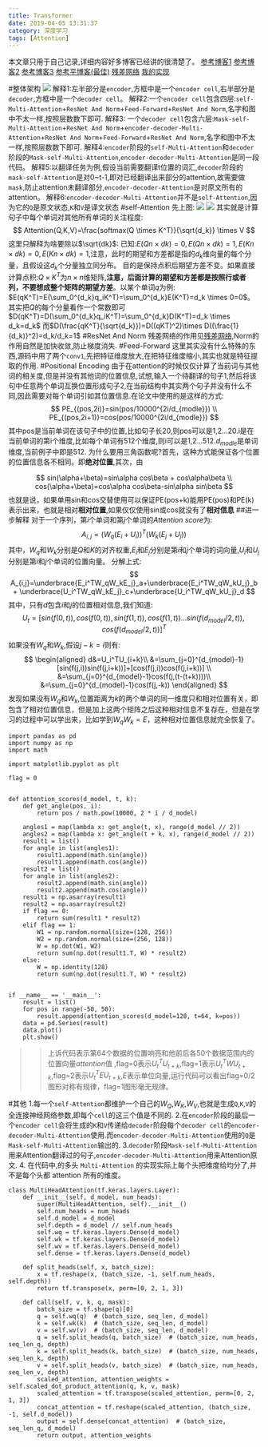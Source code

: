 ```yaml
---
title: Transformer
date: 2019-04-05 13:31:37
category: 深度学习
tags: [Attention]
---
```

本文章只用于自己记录,详细内容好多博客已经讲的很清楚了。
[参考博客1](https://jalammar.github.io/illustrated-transformer/)
[参考博客2](https://zhuanlan.zhihu.com/p/47282410?utm_source=wechat_session&utm_medium=social&s_r=0)
[参考博客3](https://blog.csdn.net/yiyele/article/details/81913031)
[参考平博客(最佳)](https://medium.com/@mromerocalvo/dissecting-bert-part1-6dcf5360b07f)
[残差网络](https://lingyixia.github.io/2019/05/01/CNNdevelopment/#ResNet)
[我的实现](https://github.com/lingyixia/Attention)
<!--more-->
#整体架构
![](/img/transform2.jpg)
解释1:左半部分是`encoder`,方框中是一个`encoder cell`,右半部分是`decoder`,方框中是一个`decoder cell`。
解释2:一个`encoder cell`包含四层:`self-Multi-Attention`+`ResNet And Norm`+`Feed-Forward`+`ResNet And Norm`,名字和图中不太一样,按照层数数下即可.
解释3: 一个`decoder cell`包含六层:`Mask-self-Multi-Attention`+`ResNet And Norm`+`encoder-decoder-Multi-Attention`+`ResNet And Norm`+`Feed-Forward`+`ResNet And Norm`,名字和图中不太一样,按照层数数下即可.
解释4:`encoder`阶段的`self-Multi-Attention`和`decoder`阶段的`Mask-self-Multi-Attention`,`encoder-decoder-Multi-Attention`是同一段代码。
解释5:以翻译任务为例,假设当前需要翻译t位置的词汇,`decoder`阶段的`mask-self-Attention`是对0~t-1,即对已经翻译出来部分的attention,故需要做`mask`,防止attention未翻译部分,`encoder-decoder-Attention`是对原文所有的attention。
解释6:`encoder-decoder-Multi-Attention`并不是`self-Attention`,因为它的`Q`是原文状态,`K`和`V`是译文状态
#self-Attention
先上图:
![](/img/transform1.gif)
![](/img/selfattention.jpg)
其实就是计算句子中每个单词对其他所有单词的关注程度:
$$
Attention(Q,K,V)=\frac{softmax(Q \times K^T)}{\sqrt{d_k}} \times V
$$
这里只解释为啥要除以$\sqrt{dk}$:
已知:$E(Q{n \times dk})=0,E(Q{n\times dk})=1,E(K{n\times dk})=0,E(K{n\times dk})=1$,注意，此时的期望和方差都是指的$d_k$维向量的每个分量，且假设这$d_k$个分量独立同分布。
目的是保持点积后期望方差不变。如果直接计算点积:$Q \times K^T$为$n \times n$维矩阵,**注意，后面计算的期望和方差都是按照行或者列，不要想成整个矩阵的期望方差**。以某个单词$q$为例:
$E(qK^T)=E(\sum_0^{d_k}q_iK^T)=\sum_0^{d_k}E(K^T)=d_k \times 0=0$。其实把$Q$的每个分量看作一个常数即可
$D(qK^T)=D(\sum_0^{d_k}q_iK^T)=\sum_0^{d_k}D(K^T)=d_k \times d_k=d_k$
而$D(\frac{qK^T}{\sqrt{d_k}})=D((qKT)^2)\times D((\frac{1}{d_k)}^2)=d_k/d_k=1$
#ResNet And Norm
残差网络的作用见[残差网络](https://www.jianshu.com/p/e58437f39f65),Norm的作用自然是加快收敛,防止梯度消失.
#Feed-Forward
这里其实没有什么特殊的东西,源码中用了两个`conv1`,先把特征维度放大,在把特征维度缩小,其实也就是特征提取的作用.
#Positional Encoding
由于在attention的时候仅仅计算了当前词与其他词的相关度,但是并没有其他词的位置信息,试想,输入一个待翻译的句子1,然后将该句中任意两个单词互换位置形成句子2,在当前结构中其实两个句子并没有什么不同,因此需要对每个单词引如其位置信息.在论文中使用的是这样的方式:
$$
PE_{(pos,2i)}=sin(pos/10000^{2i/d_{modle}}) \\
PE_{(pos,2i+1)}=cos(pos/10000^{2i/d_{modle}})
$$
其中pos是当前单词在该句子中的位置,比如句子长20,则pos可以是1,2...20.i是在当前单词的第i个维度,比如每个单词有512个维度,则i可以是1,2...512.$d_{modle}$是单词维度,当前例子中即是512.
为什么要用三角函数呢?首先，这种方式能保证各个位置的位置信息各不相同。即**绝对位置**,其次，由

$$
sin(\alpha+\beta)=sin\alpha cos\beta + cos\alpha\beta \\
cos(\alpha+\beta)=cos\alpha cos\beta-sin\alpha sin\beta
$$
也就是说，如果单用sin和cos交替使用可以保证PE(pos+k)能用PE(pos)和PE(k)表示出来，也就是相对**相对位置**,如果仅仅使用sin或cos就没有了**相对信息**
##进一步解释
对于一个序列，第$i$个单词和第$j$个单词的$Attention$ $score$为:
$$
A_{i,j}=(W_q(E_i+U_i))^T(W_k(E_j+U_j))
$$
其中，$W_q$和$W_k$分别是$Q$和$K$的对齐权重,$E_i$和$E_j$分别是第$i$和$j$个单词的词向量,$U_i$和$U_j$分别是第$i$和$j$个单词的位置向量。
分解上式:
$$
A_{i,j}=\underbrace{E_i^TW_qW_kE_j}_a+\underbrace{E_i^TW_qW_kU_j}_b+ \underbrace{U_i^TW_qW_kE_j}_c+\underbrace{U_i^TW_qW_kU_j}_d
$$
其中，只有$d$包含$i$和$j$的位置相对信息,我们知道:
$$
U_t=\left[ sin(f(0,t)),cos(f(0,t)),sin(f(1,t)),cos(f(1,t))...sin(f(d_{model}/2,t)),cos(f(d_{model}/2,t)) \right]^T
$$
如果没有$W_q$和$W_k$,假设$j-k=i$则有:
$$
\begin{aligned}
d&=U_i^TU_{i+k}\\
&=\sum_{j=0}^{d_{model}-1}[sin(f(j,i))sin(f(j,i+k))]+[cos(f(j,i))cos(f(j,i+k))] \\
&=\sum_{j=0}^{d_{model}-1}cos(f(j,(t-(t+k))))\\
&=\sum_{j=0}^{d_{model}-1}cos(f(j,-k))
\end{aligned}
$$
发现如果没有$W_q$和$W_k$,位置距离为$k$的两个单词的同一维度只和相对位置有关，即包含了相对位置信息，但是加上这两个矩阵之后这种相对信息不复存在，但是在学习的过程中可以学出来，比如学到$W_qW_k=E$，这种相对位置信息就完全恢复了。
```
import pandas as pd
import numpy as np
import math

import matplotlib.pyplot as plt

flag = 0


def attention_scores(d_model, t, k):
    def get_angle(pos, i):
        return pos / math.pow(10000, 2 * i / d_model)

    angles1 = map(lambda x: get_angle(t, x), range(d_model // 2))
    angles2 = map(lambda x: get_angle(t + k, x), range(d_model // 2))
    result1 = list()
    for angle in list(angles1):
        result1.append(math.sin(angle))
        result1.append(math.cos(angle))
    result2 = list()
    for angle in list(angles2):
        result2.append(math.sin(angle))
        result2.append(math.cos(angle))
    result1 = np.asarray(result1)
    result2 = np.asarray(result2)
    if flag == 0:
        return sum(result1 * result2)
    elif flag == 1:
        W1 = np.random.normal(size=(128, 256))
        W2 = np.random.normal(size=(256, 128))
        W = np.dot(W1, W2)
        return sum(np.dot(result1.T, W) * result2)
    else:
        W = np.identity(128)
        return sum(np.dot(result1.T, W) * result2)


if __name__ == '__main__':
    result = list()
    for pos in range(-50, 50):
        result.append(attention_scores(d_model=128, t=64, k=pos))
    data = pd.Series(result)
    data.plot()
    plt.show()
```
>>上诉代码表示第$64$个数据的位置响亮和他前后各50个数据范围内的位置向量$attention$值 ,flag=0表示$U_t^T U_{t+k}$,flag=1表示$U_t^TWU_{t+k}$,flag=2表示$U_t^T E U_{t+k}$,$E$表示单位向量,运行代码可以看出flag=0/2图形对称有规律，flag=1图形毫无规律。

#其他
1.每一个`self-Attention`都维护一个自己的$W_Q$,$W_K$,$W_V$,也就是生成`Q`,`K`,`V`的全连接神经网络参数,即每个`cell`的这三个值是不同的.
2.在`encoder`阶段的最后一个`encoder cell`会将生成的`K`和`V`传递给`decoder`阶段每个`decoder cell`的`encoder-decoder-Multi-Attention`使用.而`encoder-decoder-Multi-Attention`使用的`Q`是`Mask-self-Multi-Attention`输出的.
3.`decoder`阶段`Mask-self-Multi-Attention`用来Attention翻译过的句子,`encoder-decoder-Multi-Attention`用来Attention原文.
4. 在代码中,的多头 `Multi-Attention` 的实现实际上每个头把维度给均分了,并不是每个头都 attention 所有的维度。
```
class MultiHeadAttention(tf.keras.layers.Layer):
    def __init__(self, d_model, num_heads):
        super(MultiHeadAttention, self).__init__()
        self.num_heads = num_heads
        self.d_model = d_model
        self.depth = d_model // self.num_heads
        self.wq = tf.keras.layers.Dense(d_model)
        self.wk = tf.keras.layers.Dense(d_model)
        self.wv = tf.keras.layers.Dense(d_model)
        self.dense = tf.keras.layers.Dense(d_model)

    def split_heads(self, x, batch_size):
        x = tf.reshape(x, (batch_size, -1, self.num_heads, self.depth))
        return tf.transpose(x, perm=[0, 2, 1, 3])

    def call(self, v, k, q, mask):
        batch_size = tf.shape(q)[0]
        q = self.wq(q)  # (batch_size, seq_len, d_model)
        k = self.wk(k)  # (batch_size, seq_len, d_model)
        v = self.wv(v)  # (batch_size, seq_len, d_model)
        q = self.split_heads(q, batch_size)  # (batch_size, num_heads, seq_len_q, depth)
        k = self.split_heads(k, batch_size)  # (batch_size, num_heads, seq_len_k, depth)
        v = self.split_heads(v, batch_size)  # (batch_size, num_heads, seq_len_v, depth)
        scaled_attention, attention_weights = self.scaled_dot_product_attention(q, k, v, mask)
        scaled_attention = tf.transpose(scaled_attention, perm=[0, 2, 1, 3])
        concat_attention = tf.reshape(scaled_attention, (batch_size, -1, self.d_model))
        output = self.dense(concat_attention)  # (batch_size, seq_len_q, d_model)
        return output, attention_weights
```